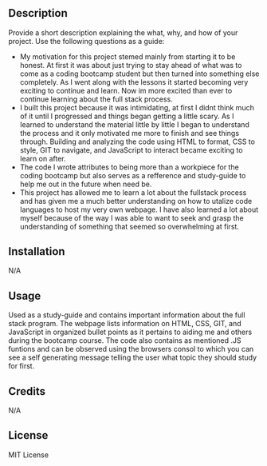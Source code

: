 # <Prework Study Guide Webpage>

## Description

Provide a short description explaining the what, why, and how of your project. Use the following questions as a guide:

- My motivation for this project stemed mainly from starting it to be honest. At first it was about just trying to stay ahead of what was to come as a coding bootcamp student but then turned into something else completely. As I went along with the lessons it started becoming very exciting to continue and learn. Now im more excited than ever to continue learning about the full stack process. 
- I built this project because it was intimidating, at first I didnt think much of it until I progressed and things began getting a little scary. As I learned to understand the material little by little I began to understand the process and it only motivated me more to finish and see things through. Building and analyzing the code using HTML to format, CSS to style, GIT to navigate, and JavaScript to interact became exciting to learn on after. 
- The code I wrote attributes to being more than a workpiece for the coding bootcamp but also serves as a refference and study-guide to help me out in the future when need be.
- This project has allowed me to learn a lot about the fullstack process and has given me a much better understanding on how to utalize code languages to host my very own webpage. I have also learned a lot about myself because of the way I was able to want to seek and grasp the understanding of something that seemed so overwhelming at first.

## Installation

N/A

## Usage

Used as a study-guide and contains important information about the full stack program. The webpage lists information on HTML, CSS, GIT, and JavaScript in organized bullet points as it pertains to aiding me and others during the bootcamp course. The code also contains as mentioned .JS funtions and can be observed using the browsers consol to which you can see a self generating message telling the user what topic they should study for first.

## Credits

N/A

## License

MIT License
